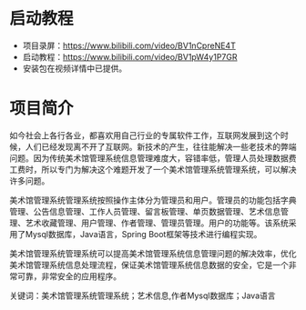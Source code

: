 # 启动教程

- 项目录屏：https://www.bilibili.com/video/BV1nCpreNE4T
- 启动教程：https://www.bilibili.com/video/BV1pW4y1P7GR
- 安装包在视频详情中已提供。

# 项目简介
如今社会上各行各业，都喜欢用自己行业的专属软件工作，互联网发展到这个时候，人们已经发现离不开了互联网。新技术的产生，往往能解决一些老技术的弊端问题。因为传统美术馆管理系统信息管理难度大，容错率低，管理人员处理数据费工费时，所以专门为解决这个难题开发了一个美术馆管理系统管理系统，可以解决许多问题。

美术馆管理系统管理系统按照操作主体分为管理员和用户。管理员的功能包括字典管理、公告信息管理、工作人员管理、留言板管理、单页数据管理、艺术信息管理、艺术收藏管理、用户管理、作者管理、管理员管理。用户的功能等。该系统采用了Mysql数据库，Java语言，Spring Boot框架等技术进行编程实现。

美术馆管理系统管理系统可以提高美术馆管理系统信息管理问题的解决效率，优化美术馆管理系统信息处理流程，保证美术馆管理系统信息数据的安全，它是一个非常可靠，非常安全的应用程序。

关键词：美术馆管理系统管理系统；艺术信息,作者Mysql数据库；Java语言
